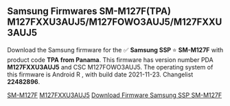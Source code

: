 <h2>Samsung Firmwares SM-M127F(TPA) M127FXXU3AUJ5/M127FOWO3AUJ5/M127FXXU3AUJ5</h2>
Download the Samsung firmware for the ✅ <strong>Samsung SSP </strong> ⭐ <strong>SM-M127F</strong> with product code <strong>TPA</strong> <strong> from Panama</strong>. This firmware has version number PDA <strong>M127FXXU3AUJ5</strong> and CSC M127FOWO3AUJ5. The operating system of this firmware is Android R , with build date 2021-11-23. Changelist <strong>22482896</strong>.


[SM-M127F](https://samfirm.shop/samsung/model/SM-M127F)
[M127FXXU3AUJ5](https://samfirm.shop/samsung/pda/M127FXXU3AUJ5)
[Download Firmware Samsung SSP SM-M127F](https://samfirm.shop/samsung/firmware/476757)
